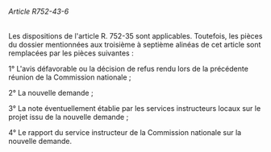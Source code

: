 ###### Article R752-43-6

Les dispositions de l'article R. 752-35 sont applicables. Toutefois, les pièces du dossier mentionnées aux troisième à septième alinéas de cet article sont remplacées par les pièces suivantes :

1° L'avis défavorable ou la décision de refus rendu lors de la précédente réunion de la Commission nationale ;

2° La nouvelle demande ;

3° La note éventuellement établie par les services instructeurs locaux sur le projet issu de la nouvelle demande ;

4° Le rapport du service instructeur de la Commission nationale sur la nouvelle demande.

